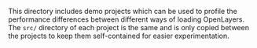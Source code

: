 This directory includes demo projects which can be used to profile the performance differences between different ways of loading OpenLayers. The `src/` directory of each project is the same and is only copied
between the projects to keep them self-contained for easier experimentation.
